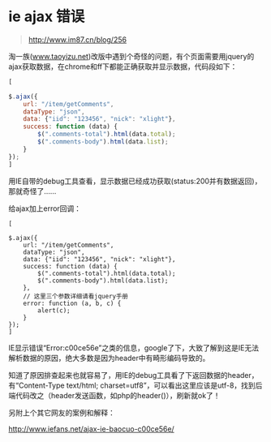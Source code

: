 # ie ajax 错误

>  http://www.im87.cn/blog/256

淘一族(www.taoyizu.net)改版中遇到个奇怪的问题，有个页面需要用jquery的ajax获取数据，在chrome和ff下都能正确获取并显示数据，代码段如下：
```js
[

$.ajax({
    url: "/item/getComments",
    dataType: "json",
    data: {"iid": "123456", "nick": "xlight"},
    success: function (data) {
        $(".comments-total").html(data.total);
        $(".comments-body").html(data.list);
    }
});
]  
```
用IE自带的debug工具查看，显示数据已经成功获取(status:200并有数据返回)，那就奇怪了……

给ajax加上error回调：
```
[

$.ajax({
    url: "/item/getComments",
    dataType: "json",
    data: {"iid": "123456", "nick": "xlight"},
    success: function (data) {
        $(".comments-total").html(data.total);
        $(".comments-body").html(data.list);
    },
    // 这里三个参数详细请看jquery手册
    error: function (a, b, c) {
        alert(c);
    }
});
]  
```
IE显示错误“Error:c00ce56e”之类的信息，google了下，大致了解到这是IE无法解析数据的原因，绝大多数是因为header中有畸形编码导致的。

知道了原因排查起来也就容易了，用IE的debug工具看了下返回数据的header，有“Content-Type text/html; charset=utf8”，可以看出这里应该是utf-8，找到后端代码改之（header发送函数，如php的header()），刷新就ok了！

另附上个其它网友的案例和解释：

http://www.iefans.net/ajax-ie-baocuo-c00ce56e/